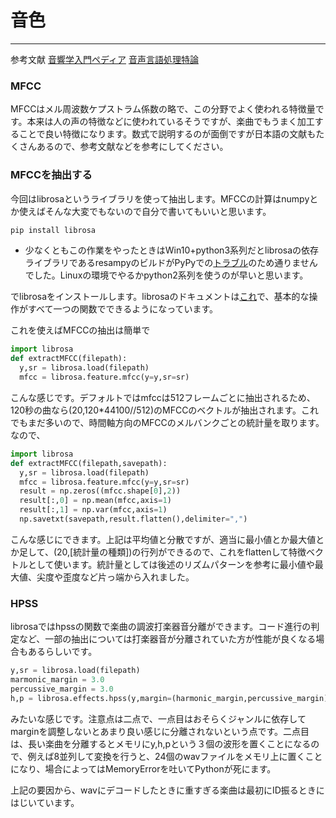 # 音色
---

参考文献
[音響学入門ペディア](http://abcpedia.acoustics.jp/acoustic_feature_2.pdf)
[音声言語処理特論](http://www.slp.cs.tut.ac.jp/~kyama/Lecture/AdvSLP/slide/AdvSLP_02.pdf)

### MFCC

MFCCはメル周波数ケプストラム係数の略で、この分野でよく使われる特徴量です。本来は人の声の特徴などに使われているそうですが、楽曲でもうまく加工することで良い特徴になります。数式で説明するのが面倒ですが日本語の文献もたくさんあるので、参考文献などを参考にしてください。

### MFCCを抽出する

今回はlibrosaというライブラリを使って抽出します。MFCCの計算はnumpyとか使えばそんな大変でもないので自分で書いてもいいと思います。
```sh
pip install librosa
```
* 少なくともこの作業をやったときはWin10+python3系列だとlibrosaの依存ライブラリであるresampyのビルドがPyPyでの[トラブル](https://github.com/bmcfee/resampy/issues/18)のため通りませんでした。Linuxの環境でやるかpython2系列を使うのが早いと思います。

でlibrosaをインストールします。librosaのドキュメントは[これ](http://librosa.github.io/librosa/)で、基本的な操作がすべて一つの関数でできるようになっています。

これを使えばMFCCの抽出は簡単で
```python
import librosa
def extractMFCC(filepath):
  y,sr = librosa.load(filepath)
  mfcc = librosa.feature.mfcc(y=y,sr=sr)
```

こんな感じです。デフォルトではmfccは512フレームごとに抽出されるため、120秒の曲なら(20,120*44100//512)のMFCCのベクトルが抽出されます。これでもまだ多いので、時間軸方向のMFCCのメルバンクごとの統計量を取ります。なので、

```python
import librosa
def extractMFCC(filepath,savepath):
  y,sr = librosa.load(filepath)
  mfcc = librosa.feature.mfcc(y=y,sr=sr)
  result = np.zeros((mfcc.shape[0],2))
  result[:,0] = np.mean(mfcc,axis=1)
  result[:,1] = np.var(mfcc,axis=1)
  np.savetxt(savepath,result.flatten(),delimiter=",")
```
こんな感じにできます。上記は平均値と分散ですが、適当に最小値とか最大値とか足して、(20,[統計量の種類])の行列ができるので、これをflattenして特徴ベクトルとして使います。統計量としては後述のリズムパターンを参考に最小値や最大値、尖度や歪度など片っ端から入れました。

### HPSS

librosaではhpssの関数で楽曲の調波打楽器音分離ができます。コード進行の判定など、一部の抽出については打楽器音が分離されていた方が性能が良くなる場合もあるらしいです。

```python
y,sr = librosa.load(filepath)
marmonic_margin = 3.0
percussive_margin = 3.0
h,p = librosa.effects.hpss(y,margin=(harmonic_margin,percussive_margin)
```
みたいな感じです。注意点は二点で、一点目はおそらくジャンルに依存してmarginを調整しないとあまり良い感じに分離されないという点です。二点目は、長い楽曲を分離するとメモリにy,h,pという３個の波形を置くことになるので、例えば8並列して変換を行うと、24個のwavファイルをメモリ上に置くことになり、場合によってはMemoryErrorを吐いてPythonが死にます。

上記の要因から、wavにデコードしたときに重すぎる楽曲は最初にID振るときにはじいています。

